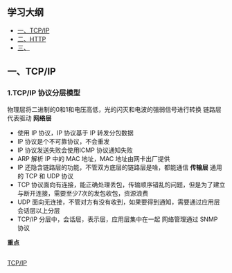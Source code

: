 

## 学习大纲
* [一、TCP/IP](#1)
* [二、HTTP](#2)
* [三、](#3)


## <span id="">一、TCP/IP</span>
### 1.TCP/IP 协议分层模型
物理层将二进制的0和1和电压高低，光的闪灭和电波的强弱信号进行转换
链路层代表驱动
**网络层**
* 使用 IP 协议，IP 协议基于 IP 转发分包数据
* IP 协议是个不可靠协议，不会重发
* IP 协议发送失败会使用ICMP 协议通知失败
* ARP 解析 IP 中的 MAC 地址，MAC 地址由网卡出厂提供
* IP 还隐含链路层的功能，不管双方底层的链路层是啥，都能通信
**传输层**
通用的 TCP 和 UDP 协议
* TCP 协议面向有连接，能正确处理丢包，传输顺序错乱的问题，但是为了建立与断开连接，需要至少7次的发包收包，资源浪费
* UDP 面向无连接，不管对方有没有收到，如果要得到通知，需要通过应用层
会话层以上分层
* TCP/IP 分层中，会话层，表示层，应用层集中在一起
网络管理通过 SNMP 协议

**重点**


## 

[TCP/IP](https://github.com/kgtom/go_case/blob/master/tcp/tcp%26ip.md)

